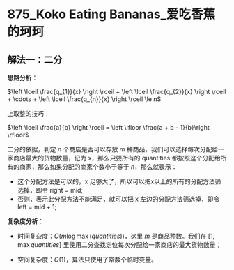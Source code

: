# 875_Koko Eating Bananas_爱吃香蕉的珂珂

## 解法一：二分

**思路分析**：

$\left \lceil \frac{q_{1}}{x}  \right \rceil +  \left \lceil \frac{q_{2}}{x}  \right \rceil + \cdots + \left \lceil \frac{q_{n}}{x}  \right \rceil \le n$

上取整的技巧：

$\left \lceil \frac{a}{b}  \right \rceil = \left \lfloor \frac{a + b - 1}{b}\right \rfloor$

二分的依据，判定 $n$ 个商店是否可以存放 $m$ 种商品，我们可以选择每次分配给一家商店最大的货物数量，记为 x，那么只要所有的 quantities 都按照这个分配给所有的商家，那么如果分配的商家个数小于等于 $n$，那么就表示：
- 这个分配方法是可以的，x 足够大了，所以可以把x以上的所有的分配方法筛选掉，即令 right = mid;
- 否则，表示此分配方法不能满足，就可以把 x 左边的分配方法筛选掉，即令 left = mid + 1;


**复杂度分析**：

- 时间复杂度：$O(m \log \max(quantities))$，这里 $m$ 是商品种数。我们在 $[1, \max{quantities}]$ 里使用二分查找定位每次分配给一家商店的最大货物数量；

- 空间复杂度：$O(1)$，算法只使用了常数个临时变量。
